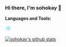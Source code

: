 
### Hi there, I'm sohokay 👋


**Languages and Tools:**  

<code><img height="20" src="https://raw.githubusercontent.com/github/explore/80688e429a7d4ef2fca1e82350fe8e3517d3494d/topics/react/react.png"></code>

[![sohokay's github stats](https://github-readme-stats.vercel.app/api?username=sohokay)](https://github.com/anuraghazra/github-readme-stats)
